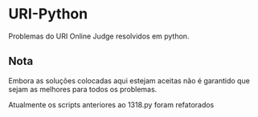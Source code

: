 # URI-Python
Problemas do URI Online Judge resolvidos em python.

## Nota
Embora as soluções colocadas aqui estejam aceitas não é garantido que sejam
as melhores para todos os problemas.


Atualmente os scripts anteriores ao 1318.py foram refatorados
